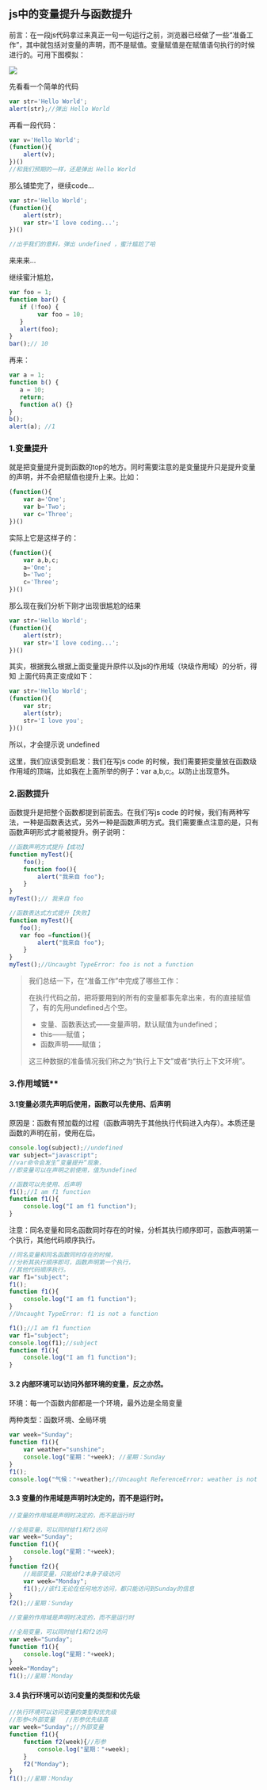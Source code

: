 ## js中的变量提升与函数提升

前言：在一段js代码拿过来真正一句一句运行之前，浏览器已经做了一些“准备工作”，其中就包括对变量的声明，而不是赋值。变量赋值是在赋值语句执行的时候进行的。可用下图模拟：

![](http://files.cnblogs.com/files/zuobaiquan01/221744084828533.bmp)

先看看一个简单的代码

```javascript
var str='Hello World';
alert(str);//弹出 Hello World 
```

再看一段代码：

```javascript
var v='Hello World';
(function(){
    alert(v);
})()
//和我们预期的一样，还是弹出 Hello World 
```

那么铺垫完了，继续code...

```javascript
var str='Hello World';
(function(){
    alert(str);
    var str='I love coding...';
})()

//出乎我们的意料，弹出 undefined ，蜜汁尴尬了哈 
```

来来来...

继续蜜汁尴尬，

```javascript
var foo = 1;
function bar() {
   if (!foo) {
   		var foo = 10;
   }
   alert(foo);
}
bar();// 10
```

再来：

```javascript
var a = 1;
function b() {
   a = 10;
   return;
   function a() {}
}
b();
alert(a); //1
```

### **1.变量提升**

就是把变量提升提到函数的top的地方。同时需要注意的是变量提升只是提升变量的声明，并不会把赋值也提升上来。比如：

```javascript
(function(){
    var a='One';
    var b='Two';
    var c='Three';
})()
```

实际上它是这样子的：

```javascript
(function(){
    var a,b,c;
    a='One';
    b='Two';
    c='Three';
})()
```

那么现在我们分析下刚才出现很尴尬的结果

```javascript
var str='Hello World';
(function(){
    alert(str);
    var str='I love coding...';
})()
```

其实，根据我么根据上面变量提升原件以及js的作用域（块级作用域）的分析，得知 上面代码真正变成如下：

```javascript
var str='Hello World';
(function(){
    var str;
    alert(str);
    str='I love you';
})()
```

所以，才会提示说 undefined 

这里，我们应该受到启发：我们在写js code 的时候，我们需要把变量放在函数级作用域的顶端，比如我在上面所举的例子：var a,b,c;。以防止出现意外。

### **2.函数提升**

函数提升是把整个函数都提到前面去。在我们写js code 的时候，我们有两种写法，一种是函数表达式，另外一种是函数声明方式。我们需要重点注意的是，只有函数声明形式才能被提升。例子说明：

```javascript
//函数声明方式提升【成功】
function myTest(){
    foo();
    function foo(){
        alert("我来自 foo");
    }
}
myTest();// 我来自 foo
```

```javascript
//函数表达式方式提升【失败】
function myTest(){
   foo();
   var foo =function(){
        alert("我来自 foo");
    }
}
myTest();//Uncaught TypeError: foo is not a function
```

>我们总结一下，在“准备工作”中完成了哪些工作：
>
>在执行代码之前，把将要用到的所有的变量都事先拿出来，有的直接赋值了，有的先用undefined占个空。
>
>- 变量、函数表达式——变量声明，默认赋值为undefined；
>- this——赋值；
>- 函数声明——赋值；
>
>这三种数据的准备情况我们称之为“执行上下文”或者“执行上下文环境”。



### 3.作用域链**

#### 3.1变量必须先声明后使用，函数可以先使用、后声明

原因是：函数有预加载的过程（函数声明先于其他执行代码进入内存）。本质还是函数的声明在前，使用在后。

```javascript
console.log(subject);//undefined
var subject="javascript";
//var命令会发生”变量提升“现象，
//即变量可以在声明之前使用，值为undefined

//函数可以先使用、后声明
f1();//I am f1 function
function f1(){
	console.log("I am f1 function");
}
```

注意：同名变量和同名函数同时存在的时候，分析其执行顺序即可，函数声明第一个执行，其他代码顺序执行。

```javascript
//同名变量和同名函数同时存在的时候，
//分析其执行顺序即可，函数声明第一个执行，
//其他代码顺序执行。
var f1="subject";
f1();
function f1(){
	console.log("I am f1 function");
}
//Uncaught TypeError: f1 is not a function
```

```javascript
f1();//I am f1 function
var f1="subject";
console.log(f1);//subject
function f1(){
	console.log("I am f1 function");
}
```

#### 3.2 内部环境可以访问外部环境的变量，反之亦然。

环境：每一个函数内部都是一个环境，最外边是全局变量

两种类型：函数环境、全局环境

```javascript
var week="Sunday";
function f1(){
	var weather="sunshine";
	console.log("星期："+week); //星期：Sunday
}
f1();
console.log("气候："+weather);//Uncaught ReferenceError: weather is not defined
```

#### 3.3 变量的作用域是声明时决定的，而不是运行时。

```javascript
//变量的作用域是声明时决定的，而不是运行时

//全局变量，可以同时给f1和f2访问
var week="Sunday";
function f1(){
	console.log("星期："+week);
}
function f2(){
	//局部变量，只能给f2本身子级访问
	var week="Monday";
	f1();//该f1无论在任何地方访问，都只能访问到Sunday的信息
}
f2();//星期：Sunday
```

```javascript
//变量的作用域是声明时决定的，而不是运行时

//全局变量，可以同时给f1和f2访问
var week="Sunday";
function f1(){
	console.log("星期："+week);
}
week="Monday";
f1();//星期：Monday
```

#### 3.4 执行环境可以访问变量的类型和优先级

```javascript
//执行环境可以访问变量的类型和优先级
//形参<外部变量   //形参优先级高
var week="Sunday";//外部变量
function f1(){
	function f2(week){//形参
		console.log("星期："+week);
	}
	f2("Monday");
}
f1();//星期：Monday
```





